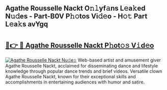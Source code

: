 ## Agathe Rousselle Nackt O𝚗𝚕yf𝚊ns L𝚎a𝚔ed N𝚞𝚍es - Part-B0V P𝚑𝚘tos Vi𝚍𝚎o - H𝚘𝚝 Part L𝚎a𝚔s avYgq

# <h2><a href="http://kfcidta.oniu.top/?m=Agathe+Rousselle+Nackt">🔗👉 🔴 Agathe Rousselle Nackt P𝚑ot𝚘𝚜 V𝚒d𝚎o</a></h2>

[![Agathe Rousselle Nackt Nu𝚍e𝚜](https://i.imgur.com/0qMVB7G.gif)](http://kfcidta.oniu.top/?m=Agathe+Rousselle+Nackt)
Web-based artist and amusement giver Agathe Rousselle Nackt, acclaimed for disseminating dance and lifestyle knowledge through popular dance trends and brief videos. Versatile clown Agathe Rousselle Nackt, known for their exceptional skills and accomplishments in entertaining audiences with humor and satire.  
